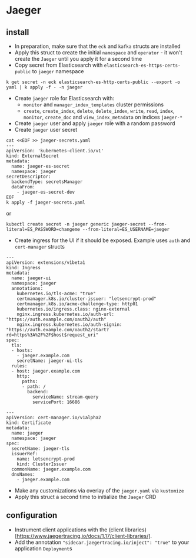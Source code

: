 # Jaeger
## install
- In preparation, make sure that the `eck` and `kafka` structs are installed
- Apply this struct to create the initial `namespace` and `operator` - it won't create the `Jaeger` until you apply it for a second time
- Copy secret from Elasticsearch with `elasticsearch-es-https-certs-public` to `jaeger` namespace
```
k get secret -n eck elasticsearch-es-http-certs-public --export -o yaml | k apply -f - -n jaeger
```
- Create `jaeger` role for Elasticsearch with:
    - `monitor` and `manager_index_templates` cluster permissions
    - `create`, `create_index`, `delete`, `delete_index`, `write`, `read`, `index`, `monitor`, `create_doc` and `view_index_metadata` on indices `jaeger-*`
- Create `jaeger` user and apply `jaeger` role with a random password
- Create `jaeger` user secret
```
cat <<EOF >> jaeger-secrets.yaml
---
apiVersion: 'kubernetes-client.io/v1'
kind: ExternalSecret
metadata:
  name: jaeger-es-secret 
  namespace: jaeger
secretDescriptor:
  backendType: secretsManager
  dataFrom:
    - jaeger-es-secret-dev 
EOF
k apply -f jaeger-secrets.yaml
```

or

```
kubectl create secret -n jaeger generic jaeger-secret --from-literal=ES_PASSWORD=changeme --from-literal=ES_USERNAME=jaeger
```
- Create ingress for the UI if it should be exposed. Example uses `auth` and `cert-manager` structs
```
---
apiVersion: extensions/v1beta1 
kind: Ingress
metadata:
  name: jaeger-ui
  namespace: jaeger
  annotations:
    kubernetes.io/tls-acme: "true"
    certmanager.k8s.io/cluster-issuer: "letsencrypt-prod"
    certmanager.k8s.io/acme-challenge-type: http01
    kubernetes.io/ingress.class: nginx-external
    nginx.ingress.kubernetes.io/auth-url: "https://auth.example.com/oauth2/auth"
    nginx.ingress.kubernetes.io/auth-signin: "https://auth.example.com/oauth2/start?rd=https%3A%2F%2F$host$request_uri"
spec:
  tls:
  - hosts:
    - jaeger.example.com
    secretName: jaeger-ui-tls
  rules:
  - host: jaeger.example.com
    http:
      paths:
      - path: /
        backend:
          serviceName: stream-query
          servicePort: 16686

---
apiVersion: cert-manager.io/v1alpha2
kind: Certificate
metadata:
  name: jaeger
  namespace: jaeger
spec:
  secretName: jaeger-tls
  issuerRef:
    name: letsencrypt-prod
    kind: ClusterIssuer
  commonName: jaeger.example.com
  dnsNames:
    - jaeger.example.com
```
- Make any customizations via overlay of the `jaeger.yaml` via `kustomize`
- Apply this struct a second time to initialize the `Jaeger` CRD

## configuration
- Instrument client applications with the (client libraries)[https://www.jaegertracing.io/docs/1.17/client-libraries/].
- Add the annotation `"sidecar.jaegertracing.io/inject": "true"` to your application `Deployment`s
